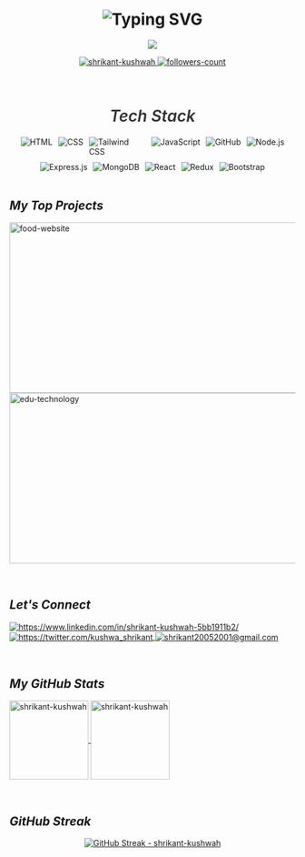 




<!----------------------------------- Heading Section -----------------------------
![web-developer-logo-4](https://github.com/user-attachments/assets/a7bb399a-037e-4851-a2cb-5dfdd6a89ba4)
------->

<!----------------------------------- Heading Section -----------------------------
<h1 align="center">
        Hi
        <img src="https://github.githubassets.com/images/icons/emoji/unicode/1f44b.png" width="35" alt="wave">
        I'm Shrikant Kushwah
    </h1>
------->


<h1 align="center">
<img src="https://readme-typing-svg.demolab.com?font=Fira+Code&weight=600&size=30&pause=1000&color=3F00F7&random=false&width=900&lines=%E2%9C%A8+Hey%2C+I'm+Shrikant+Kushwah.+You+are+Welcome!+%F0%9F%8C%9F" alt="Typing SVG" />
</h1>


<!----------------------------------- About Section ------------------------------------>

<p align="center">
<img src="https://readme-typing-svg.demolab.com/?lines=Full-stack%20web%20developer;Experienced%20Frontend%20Developer;Freelance%20Developer%20&font=Fira%20Code&width=500&height=35&color=3F00F7&pause=1000&size=26" />
</p>



<!----------------------------------- Profile View Section ------------------------------------>

<p align="center">
    <a href="https://github.com/shrikant-kushwah">
        <img src="https://komarev.com/ghpvc/?username=shrikant-kushwah&label=Profile%20views&color=0e75b6&style=flat" alt="shrikant-kushwah" />
    </a>
    <a href="https://github.com/shrikant-kushwah?tab=followers">
        <img src="https://img.shields.io/github/followers/shrikant-kushwah?label=Followers&style=social" alt="followers-count">
    </a>
</p>
<br>



<!----------------------------------- Tech Stack Section ------------------------------------>

<h2 style="
  font-size: 28px; 
  font-weight: 600; 
  color: #333; 
  text-align: center; 
  margin-bottom: 20px;
">
  <i>Tech Stack</i>
</h2>
<p style="
  display: flex; 
  flex-wrap: wrap; 
  justify-content: center; 
  gap: 10px; 
  margin: 0;
">
    <img src="https://img.shields.io/badge/HTML-E34F26?style=for-the-badge&logo=html5&logoColor=white" alt="HTML" style="max-width: 100px;" />
    <img src="https://img.shields.io/badge/CSS-1572B6?style=for-the-badge&logo=css3&logoColor=white" alt="CSS" style="max-width: 100px;" />
    <img src="https://img.shields.io/badge/Tailwind%20CSS-0f172a?style=for-the-badge&logo=tailwind-css&logoColor=white" alt="Tailwind CSS" style="max-width: 100px;" />
    <img src="https://img.shields.io/badge/JavaScript-F7DF1E?style=for-the-badge&logo=javascript&logoColor=323330" alt="JavaScript" style="max-width: 100px;" />
    <img src="https://img.shields.io/badge/GitHub-100000?style=for-the-badge&logo=github&logoColor=white" alt="GitHub" style="max-width: 100px;" />
    <img src="https://img.shields.io/badge/Node.js-8CC84C?style=for-the-badge&logo=node.js&logoColor=white" alt="Node.js" style="max-width: 100px;" />
    <img src="https://img.shields.io/badge/Express.js-000000?style=for-the-badge&logo=express&logoColor=white" alt="Express.js" style="max-width: 100px;" />
    <img src="https://img.shields.io/badge/MongoDB-47A248?style=for-the-badge&logo=mongodb&logoColor=white" alt="MongoDB" style="max-width: 100px;" />
    <img src="https://img.shields.io/badge/React-20232A?style=for-the-badge&logo=react&logoColor=61DAFB" alt="React" style="max-width: 100px;" />
    <img src="https://img.shields.io/badge/Redux-764ABC?style=for-the-badge&logo=redux&logoColor=white" alt="Redux" style="max-width: 100px;" />
    <img src="https://img.shields.io/badge/Bootstrap-563D7C?style=for-the-badge&logo=bootstrap&logoColor=white" alt="Bootstrap" style="max-width: 100px;" />
</p>


<br>



<!----------------------------------- Project Section ------------------------------------>

<h2><i>My Top Projects</i></h2>
<p align="left">
    <a href="https://github.com/shrikant-kushwah/Tastico-app" target="_blank">
       <img width="700" height="300" alt="food-website" src="https://github.com/user-attachments/assets/ae2034e3-135a-46a4-9372-74e3a5873308" />
    </a>
    <a href="https://github.com/shrikant-kushwah/EduTech-Study-Notion" target="_blank">
        <img width="700" height="300" alt="edu-technology" src="https://github.com/user-attachments/assets/d230ad0a-1572-43fa-80d5-c3800cd9e754" />
    </a>
<!--     <a href="https://github.com/shrikant-kushwah/Live-Ecommerce-Website-Reacts-js-" target="_blank">
        <img src="https://img.shields.io/static/v1?style=for-the-badge&message=Ecommerce Website&color=ffa500&logo=github&logoColor=white&label=" alt="Live-Ecommerce-Website-Reacts-js-" />
    </a>
    <a href="https://github.com/shrikant-kushwah/gpt3_sk" target="_blank">
        <img src="https://img.shields.io/static/v1?style=for-the-badge&message=GPT3_SK Website&color=042c54&logo=github&logoColor=white&label=" alt="gpt3_sk" />
    </a>
    <a href="https://github.com/shrikant-kushwah/Live-Restaurant" target="_blank">
        <img src="https://img.shields.io/static/v1?style=for-the-badge&message=Live-Restaurant Website&color=dcca87&logo=github&logoColor=white&label=" alt="Live-Restaurant" />
    </a> -->
</p>

<br>



<!----------------------------------- Social Media Links Section ------------------------------------>

<h2><i>Let's Connect</i></h2>
<p align="left">
    <a href="https://www.linkedin.com/in/shrikant-kushwah-5bb1911b2/">
        <img align="center" src="https://img.shields.io/badge/LinkedIn-0077B5?style=for-the-badge&logo=linkedin&logoColor=white" alt="https://www.linkedin.com/in/shrikant-kushwah-5bb1911b2/" />
    </a>
    <a href="https://twitter.com/kushwa_shrikant">
        <img align="center" src="https://img.shields.io/badge/Twitter-1DA1F2?style=for-the-badge&logo=twitter&logoColor=white" alt="https://twitter.com/kushwa_shrikant" />
    </a>
    <a title="shrikant20052001@gmail.com" href="mailto:shrikant20052001@gmail.com">
        <img align="center" src="https://img.shields.io/badge/Gmail-D14836?style=for-the-badge&logo=gmail&logoColor=white" alt="shrikant20052001@gmail.com" />
    </a>
    
</p>
<br>



<!----------------------------------- GitHub Stats Section ------------------------------------>

<h2><i>My GitHub Stats</i></h2>
<p>
    <a href=https://github.com/shrikant-kushwah">
   <img align="center" src="https://github-readme-stats.vercel.app/api?username=shrikant-kushwah&show_icons=true&include_all_commits=true&count_private=true&hide=issues,contribs&border_radius=0&locale=en&theme=dark" alt="shrikant-kushwah" height="139" />
    </a>
    <a href="hhttps://github.com/shrikant-kushwah">
    <img align="center" src="https://github-readme-stats.vercel.app/api/top-langs/?username=shrikant-kushwah&layout=compact&exclude_repo=&hide=Shell&border_radius=0&theme=dark" alt="shrikant-kushwah" height="139" />
    </a>
    
</p>

<br>

<!-----------------------------------GitHub Streak-------------------------------------->

<h2><i>GitHub Streak</i></h2>
<p align="center">
    <a href="https://git.io/streak-stats" target="_blank">
        <img src="https://streak-stats.demolab.com?user=shrikant-kushwah&theme=dark" alt="GitHub Streak - shrikant-kushwah" />
    </a>
</p>




<!---------------------------
<img align="center" src="https://github-readme-streak-stats.herokuapp.com/?user=shrikant-kushwah&theme=dark" alt="shrikant-kushwah"/>
<p><img align="center" src="https://github-readme-streak-stats.herokuapp.com/?user=slugneffex&" alt="slugneffex" /></p>
<p><img align="center" src="https://github-readme-streak-stats.herokuapp.com/?user=shrikant-kushwah&" alt="shrikant-kushwah" /></p>



<h2 align="center"><em>GitHub Streak</em></h2>
<div align="center">
    <img src="https://github-readme-streak-stats.herokuapp.com/?user=shrikant-kushwah&theme=dark" alt="GitHub Streak - Shrikant Kushwah">
</div>

<h2><em>GitHub Streak</em></h2>
<div style="text-align: center;">
    <img align="center" src="https://github-readme-streak-stats.herokuapp.com/?user=shrikant-kushwah&theme=dark" alt="shrikant-kushwah"/>
</div>




<h2><i>GitHub Streak</i></h2>
<p>
    <img align="center" src="https://github-readme-streak-stats.herokuapp.com/?user=shrikant-kushwah&theme=dark" alt="shrikant-kushwah"/>
</p>
--------->



<!----------------------------------- Top Repository Section ----------------------------

<h2><i>Top Repositories</i></h2>
<p>
    <a href="https://github.com/shrikant-kushwah/Live-Ecommerce-Website-Reacts-js-">
        <img align="center" src="https://github-readme-stats.vercel.app/api/pin/?username=shrikant-kushwah&repo=Live-Ecommerce-Website-Reacts-js-&locale=en&border_radius=0&theme=dark" alt="shrikant-kushwah"/>
    </a>
    <a href="https://github.com/shrikant-kushwah/gpt3_sk">
        <img align="center" src="https://github-readme-stats.vercel.app/api/pin/?username=shrikant-kushwah&repo=gpt3_sk&locale=en&border_radius=0&theme=dark" alt="shrikant-kushwah"/>
    </a>
    <a href="https://github.com/shrikant-kushwah/Weather_App">
        <img align="center" src="https://github-readme-stats.vercel.app/api/pin/?username=shrikant-kushwah&repo=Weather_App&locale=en&border_radius=0&theme=dark" alt="shrikant-kushwah"/>
    </a>
    <a href="https://github.com/shrikant-kushwah/Online_Food_Delivery_Website">
        <img align="center" src="https://github-readme-stats.vercel.app/api/pin/?username=shrikant-kushwah&repo=Online_Food_Delivery_Website&locale=en&border_radius=0&theme=dark" alt="shrikant-kushwah"/>
    </a>
</p>


-------->
